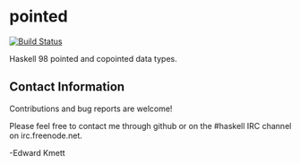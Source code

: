 pointed
=======

[![Build Status](https://secure.travis-ci.org/ekmett/pointed.png?branch=master)](http://travis-ci.org/ekmett/pointed)

Haskell 98 pointed and copointed data types.

Contact Information
-------------------

Contributions and bug reports are welcome!

Please feel free to contact me through github or on the #haskell IRC channel on irc.freenode.net.

-Edward Kmett
